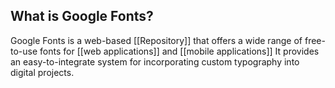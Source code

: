 ## What is Google Fonts?

Google Fonts is a web-based [[Repository]] that offers a wide range of free-to-use fonts for [[web applications]] and [[mobile applications]] It provides an easy-to-integrate system for incorporating custom typography into digital projects.